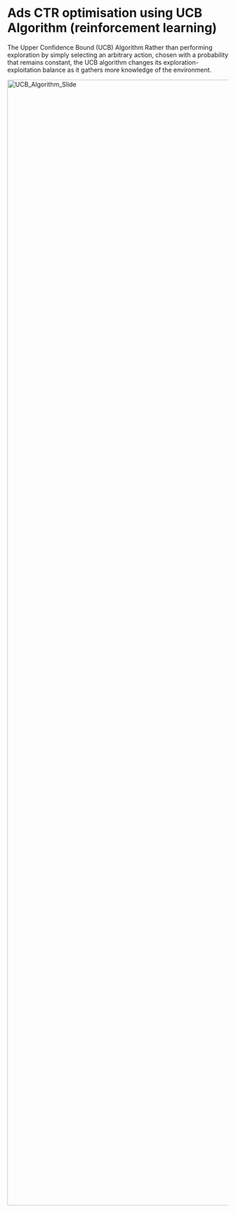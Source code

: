 # Ads CTR optimisation using UCB Algorithm (reinforcement learning)

The Upper Confidence Bound (UCB) Algorithm
Rather than performing exploration by simply selecting an arbitrary action, chosen with a probability that remains constant, the UCB algorithm changes its exploration-exploitation balance as it gathers more knowledge of the environment.

<img width="2560" alt="UCB_Algorithm_Slide" src="https://user-images.githubusercontent.com/89596037/205924055-5836d61a-6e61-4cb5-99a4-644a02c1cf19.png">
